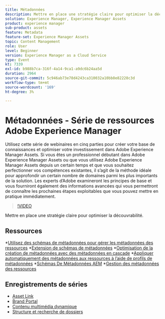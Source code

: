 ```yaml
---
title: Métadonnées
description: Mettre en place une stratégie claire pour optimiser la découvrabilité
solution: Experience Manager, Experience Manager Assets
product: experience manager
sub-product: assets
feature: Metadata
feature-set: Experience Manager Assets
topic: Content Management
role: User
level: Beginner
version: Experience Manager as a Cloud Service
type: Event
kt: 7339
exl-id: b988b7ca-316f-4a14-9ca1-a9dc6b24aa5d
duration: 2964
source-git-commit: 5c946ab73e78d4243ca310032a10bb8e82228c3d
workflow-type: tm+mt
source-wordcount: '169'
ht-degree: 3%

---
```


# Métadonnées - Série de ressources Adobe Experience Manager

Utilisez cette série de webinaires en cinq parties pour créer votre base de connaissances et optimiser votre investissement dans Adobe Experience Manager Assets. Si vous êtes un professionnel débutant dans Adobe Experience Manager Assets ou que vous utilisez Adobe Experience Manager Assets depuis un certain temps et que vous souhaitez perfectionner vos compétences existantes, il s’agit de la méthode idéale pour approfondir un certain nombre de domaines parmi les plus importants de la solution. Les experts d’Adobe examineront les principes de base et vous fourniront également des informations avancées qui vous permettront de connaître les prochaines étapes exploitables que vous pouvez mettre en pratique immédiatement.

>[!VIDEO](https://video.tv.adobe.com/v/332134/?quality=12&learn=on&hidetitle=true)

Mettre en place une stratégie claire pour optimiser la découvrabilité.

## Ressources

*[Utilisez des schémas de métadonnées pour gérer les métadonnées des ressources](https://experienceleague.adobe.com/docs/experience-manager-learn/assets/authoring/metadata.html?lang=fr)
*[Extension de schémas de métadonnées](https://experienceleague.adobe.com/docs/experience-manager-learn/assets/configuring/metadata-schemas.html?lang=fr)
*[Optimisation de la création de métadonnées avec des métadonnées en cascade](https://experienceleague.adobe.com/docs/experience-manager-learn/assets/metadata/cascade-metadata-feature-video-use.html?lang=fr)
*[Appliquer automatiquement des métadonnées aux ressources à l’aide de profils de métadonnées](https://experienceleague.adobe.com/docs/experience-manager-learn/assets/configuring/metadata-profiles.html?lang=fr)
*[Schémas De Métadonnées AEM](https://experienceleague.adobe.com/docs/experience-manager-65/assets/administer/metadata-schemas.html?lang=fr#administer)
*[Gestion des métadonnées des ressources](https://experienceleague.adobe.com/docs/experience-manager-65/assets/using/metadata.html?lang=fr#RegisteringacustomnamespacewithinAEM)

## Enregistrements de séries

* [Asset Link](asset-link.md)
* [Brand Portal](brand-portal.md)
* [Contenu multimédia dynamique](dynamic-media.md)
* [Structure et recherche de dossiers](folder-structure-search.md)
